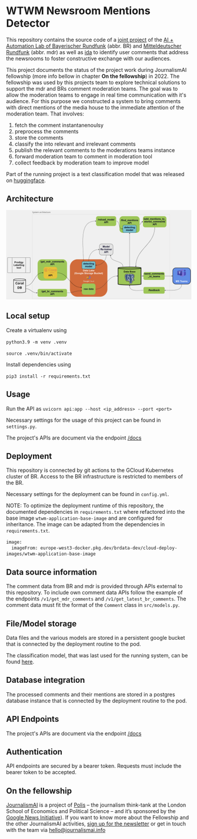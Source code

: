 # WTWM Newsroom Mentions Detector

This repository contains the source code of a [joint project](https://interaktiv.br.de/ai-detect-newsroom-mentions-in-comments/) of the [AI + Automation Lab of Bayerischer Rundfunk](https://www.br.de/extra/ai-automation-lab/index.html) (abbr. BR) and [Mitteldeutscher Rundfunk](https://www.mdr.de) (abbr. mdr) as well as [ida](https://idalab.de) to identify user comments that address the newsrooms to foster constructive exchange with our audiences.

This project documents the status of the project work during JournalismAI fellowship (more info bellow in chapter **On the fellowship**) in 2022. The fellowship was used by this projects team to explore technical solutions to support the mdr and BRs comment moderation teams. The goal was to allow the moderation teams to engage in real time communication with it's audience. For this purpose we constructed a system to bring comments with direct mentions of the media house to the immediate attention of the moderation team. That involves:

1. fetch the comment instantanenoulsy
2. preprocess the comments
3. store the comments
4. classify the into relevant and irrelevant comments
5. publish the relevant comments to the moderations teams instance
6. forward moderation team to comment in moderation tool
7. collect feedback by moderation team to improve model

Part of the running project is a text classification model that was released on [huggingface](https://huggingface.co/aiautomationlab/wtwm-gpt2-based-mentions-detector).

## Architecture

![architecture overview](docs/architecture.png "overview of the architecture")

## Local setup

Create a virtualenv using

`python3.9 -m venv .venv`

`source .venv/bin/activate`

Install dependencies using

`pip3 install -r requirements.txt`

## Usage

Run the API as `uvicorn api:app --host <ip_address> --port <port>`

Necessary settings for the usage of this project can be found in `settings.py`.

The project's APIs are document via the endpoint [/docs](https://wtwm-topic-modelling.brdata-dev.de/docs)

## Deployment

This repository is connected by git actions to the GCloud Kubernetes cluster of BR. Access to the BR infrastructure is restricted to members of the BR.

Necessary settings for the deployment can be found in `config.yml`.

NOTE: To optimize the deployment runtime of this repository, the documented dependencies in `requirements.txt` where refactored into the base image `wtwm-application-base-image` and are configured for inheritance. The image can be adapted from the dependencies in `requirements.txt`.

```
image:
  imageFrom: europe-west3-docker.pkg.dev/brdata-dev/cloud-deploy-images/wtwm-application-base-image
```

## Data source information

The comment data from BR and mdr is provided through APIs external to this repository. To include own comment data APIs follow the example of the endpoints `/v1/get_mdr_comments` and `/v1/get_latest_br_comments`. The comment data must fit the format of the `Comment` class in `src/models.py`. 

## File/Model storage

Data files and the various models are stored in a persistent google bucket that is connected by the deployment routine to the pod.

The classification model, that was last used for the running system, can be found [here](https://huggingface.co/aiautomationlab/wtwm-gpt2-based-mentions-detector).

## Database integration

The processed comments and their mentions are stored in a postgres database instance that is connected by the deployment routine to the pod. 

## API Endpoints

The project's APIs are document via the endpoint [/docs](https://wtwm-topic-modelling.brdata-dev.de/docs)

## Authentication

API endpoints are secured by a bearer token. Requests must include the bearer token to be accepted.

## On the fellowship

[JournalismAI](https://www.lse.ac.uk/media-and-communications/polis/JournalismAI) is a project of [Polis](https://www.lse.ac.uk/media-and-communications/polis) – the journalism think-tank at the London School of Economics and Political Science – and it’s sponsored by the [Google News Initiative](https://newsinitiative.withgoogle.com/)). If you want to know more about the Fellowship and the other JournalismAI activities, [sign up for the newsletter](https://mailchi.mp/lse.ac.uk/journalismai) or get in touch with the team via hello@journalismai.info